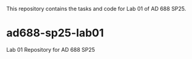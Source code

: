This repository contains the tasks and code for Lab 01 of AD 688 SP25.


# ad688-sp25-lab01
Lab 01 Repository for AD 688 SP25
